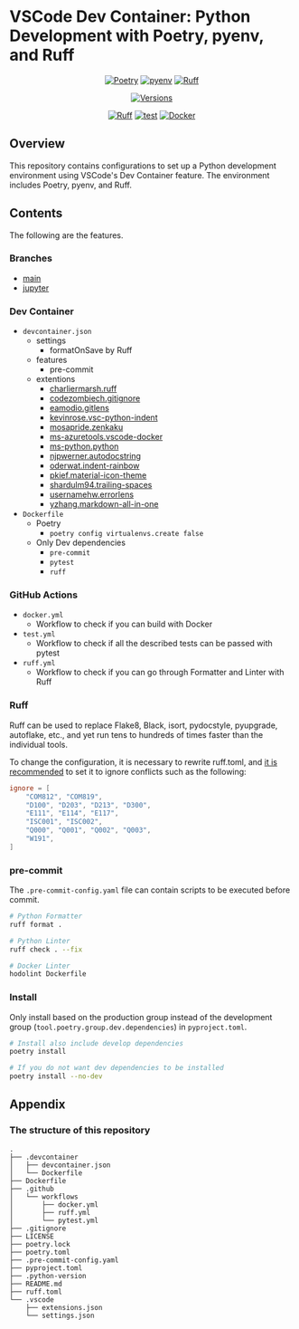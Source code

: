 # VSCode Dev Container: Python Development with Poetry, pyenv, and Ruff

<div align="center">

[![Poetry](https://img.shields.io/endpoint?url=https://python-poetry.org/badge/v0.json)](https://python-poetry.org/)
[![pyenv](https://img.shields.io/badge/-pyenv-blue.svg)]()
[![Ruff](https://img.shields.io/endpoint?url=https://raw.githubusercontent.com/astral-sh/ruff/main/assets/badge/v2.json)](https://github.com/astral-sh/ruff)

[![Versions](https://img.shields.io/badge/python-3.8%20|%203.9%20|%203.10%20|%203.11%20|%203.12%20-blue.svg)](https://github.com/a5chin/python-poetry)

[![Ruff](https://github.com/a5chin/python-poetry/actions/workflows/ruff.yml/badge.svg)](https://github.com/a5chin/python-poetry/actions/workflows/ruff.yml)
[![test](https://github.com/a5chin/python-poetry/actions/workflows/test.yml/badge.svg)](https://github.com/a5chin/python-poetry/actions/workflows/test.yml)
[![Docker](https://github.com/a5chin/python-poetry/actions/workflows/docker.yml/badge.svg)](https://github.com/a5chin/python-poetry/actions/workflows/docker.yml)

</div>

## Overview
This repository contains configurations to set up a Python development environment using VSCode's Dev Container feature.
The environment includes Poetry, pyenv, and Ruff.

## Contents
The following are the features.

### Branches
- [main](https://github.com/a5chin/python-poetry/tree/main)
- [jupyter](https://github.com/a5chin/python-poetry/tree/jupyter)

### Dev Container
- `devcontainer.json`
  - settings
    - formatOnSave by Ruff
  - features
    - pre-commit
  - extentions
    - [charliermarsh.ruff](https://marketplace.visualstudio.com/items?itemName=charliermarsh.ruff)
    - [codezombiech.gitignore](https://marketplace.visualstudio.com/items?itemName=codezombiech.gitignore)
    - [eamodio.gitlens](https://marketplace.visualstudio.com/items?itemName=eamodio.gitlens)
    - [kevinrose.vsc-python-indent](https://marketplace.visualstudio.com/items?itemName=kevinrose.vsc-python-indent)
    - [mosapride.zenkaku](https://marketplace.visualstudio.com/items?itemName=mosapride.zenkaku)
    - [ms-azuretools.vscode-docker](https://marketplace.visualstudio.com/items?itemName=ms-azuretools.vscode-docker)
    - [ms-python.python](https://marketplace.visualstudio.com/items?itemName=ms-python.python)
    - [njpwerner.autodocstring](https://marketplace.visualstudio.com/items?itemName=njpwerner.autodocstring)
    - [oderwat.indent-rainbow](https://marketplace.visualstudio.com/items?itemName=oderwat.indent-rainbow)
    - [pkief.material-icon-theme](https://marketplace.visualstudio.com/items?itemName=pkief.material-icon-theme)
    - [shardulm94.trailing-spaces](https://marketplace.visualstudio.com/items?itemName=shardulm94.trailing-spaces)
    - [usernamehw.errorlens](https://marketplace.visualstudio.com/items?itemName=usernamehw.errorlens)
    - [yzhang.markdown-all-in-one](https://marketplace.visualstudio.com/items?itemName=yzhang.markdown-all-in-one)
- `Dockerfile`
  - Poetry
    - `poetry config virtualenvs.create false`
  - Only Dev dependencies
    - `pre-commit`
    - `pytest`
    - `ruff`

### GitHub Actions
- `docker.yml`
  - Workflow to check if you can build with Docker
- `test.yml`
  - Workflow to check if all the described tests can be passed with pytest
- `ruff.yml`
  - Workflow to check if you can go through Formatter and Linter with Ruff

### Ruff
Ruff can be used to replace Flake8, Black, isort, pydocstyle, pyupgrade, autoflake, etc., and yet run tens to hundreds of times faster than the individual tools.

To change the configuration, it is necessary to rewrite ruff.toml, and [it is recommended](https://docs.astral.sh/ruff/formatter/#conflicting-lint-rules) to set it to ignore conflicts such as the following:
```toml
ignore = [
    "COM812", "COM819",
    "D100", "D203", "D213", "D300",
    "E111", "E114", "E117",
    "ISC001", "ISC002",
    "Q000", "Q001", "Q002", "Q003",
    "W191",
]
```

### pre-commit
The `.pre-commit-config.yaml` file can contain scripts to be executed before commit.

```sh
# Python Formatter
ruff format .

# Python Linter
ruff check . --fix

# Docker Linter
hodolint Dockerfile
```

### Install
Only install based on the production group instead of the development group (`tool.poetry.group.dev.dependencies`) in `pyproject.toml`.

```sh
# Install also include develop dependencies
poetry install

# If you do not want dev dependencies to be installed
poetry install --no-dev
```

## Appendix
### The structure of this repository
```
.
├── .devcontainer
│   ├── devcontainer.json
│   └── Dockerfile
├── Dockerfile
├── .github
│   └── workflows
│       ├── docker.yml
│       ├── ruff.yml
│       └── pytest.yml
├── .gitignore
├── LICENSE
├── poetry.lock
├── poetry.toml
├── .pre-commit-config.yaml
├── pyproject.toml
├── .python-version
├── README.md
├── ruff.toml
└── .vscode
    ├── extensions.json
    └── settings.json
```
